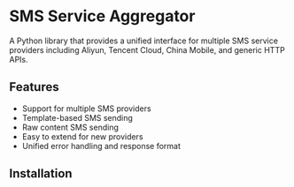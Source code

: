 # SMS Service Aggregator

A Python library that provides a unified interface for multiple SMS service providers including Aliyun, Tencent Cloud, China Mobile, and generic HTTP APIs.

## Features

- Support for multiple SMS providers
- Template-based SMS sending
- Raw content SMS sending
- Easy to extend for new providers
- Unified error handling and response format

## Installation 
